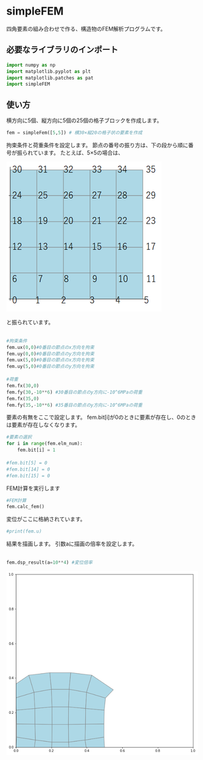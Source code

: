 # simpleFEM

四角要素の組み合わせで作る、構造物のFEM解析プログラムです。

## 必要なライブラリのインポート
```python
import numpy as np  
import matplotlib.pyplot as plt  
import matplotlib.patches as pat  
import simpleFEM  
```
## 使い方
横方向に5個、縦方向に5個の25個の格子ブロックを作成します。
```python
fem = simpleFem([5,5]) # 横30×縦20の格子状の要素を作成
```
拘束条件と荷重条件を設定します。
節点の番号の振り方は、下の段から順に番号が振られています。
たとえば、5×5の場合は、

![Image](fem.png)

と振られています。
```python

#拘束条件
fem.ux(0,0)#0番目の節点のx方向を拘束
fem.uy(0,0)#0番目の節点のy方向を拘束
fem.ux(5,0)#0番目の節点のx方向を拘束
fem.uy(5,0)#0番目の節点のy方向を拘束

#荷重
fem.fx(30,0) 
fem.fy(30,-10**6) #30番目の節点のy方向に-10^6MPaの荷重
fem.fx(35,0)
fem.fy(35,-10**6) #35番目の節点のy方向に-10^6MPaの荷重
```
要素の有無をここで設定します。
fem.bit[i]が0のときに要素が存在し、0のときは要素が存在しなくなります。
```python
#要素の選択
for i in range(fem.elm_num):
    fem.bit[i] = 1

#fem.bit[5] = 0
#fem.bit[14] = 0
#fem.bit[15] = 0
```
FEM計算を実行します
```python
#FEM計算
fem.calc_fem()
```
変位がここに格納されています。
```python
#print(fem.u)
```
結果を描画します。
引数aに描画の倍率を設定します。
```python

fem.dsp_result(a=10**4) #変位倍率
```
![Image](fem2.png)
